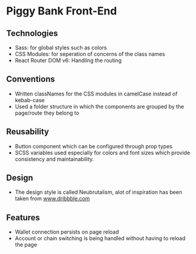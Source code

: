 # Piggy Bank Front-End

## Technologies

- Sass: for global styles such as colors
- CSS Modules: for seperation of concerns of the class names
- React Router DOM v6: Handling the routing

## Conventions

- Written classNames for the CSS modules in camelCase instead of kebab-case
- Used a folder structure in which the components are grouped by the page/route they belong to

## Reusability

- Button component which can be configured through prop types
- SCSS variables used especially for colors and font sizes which provide consistency and maintainability.

## Design

- The design style is called Neubrutalism, alot of inspiration has been taken from www.dribbble.com

## Features

- Wallet connection persists on page reload
- Account or chain switching is being handled without having to reload the page
